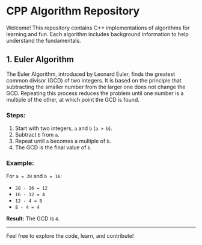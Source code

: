 # CPP Algorithm Repository

Welcome! This repository contains C++ implementations of algorithms for learning and fun. Each algorithm includes background information to help understand the fundamentals.

## 1. Euler Algorithm

The Euler Algorithm, introduced by Leonard Euler, finds the greatest common divisor (GCD) of two integers. It is based on the principle that subtracting the smaller number from the larger one does not change the GCD. Repeating this process reduces the problem until one number is a multiple of the other, at which point the GCD is found.

### Steps:
1. Start with two integers, `a` and `b` (`a > b`).
2. Subtract `b` from `a`.
3. Repeat until `a` becomes a multiple of `b`.
4. The GCD is the final value of `b`.

### Example:
For `a = 28` and `b = 16`:
- `28 - 16 = 12`
- `16 - 12 = 4`
- `12 - 4 = 8`
- `8 - 4 = 4`

**Result:** The GCD is `4`.

---

Feel free to explore the code, learn, and contribute!
